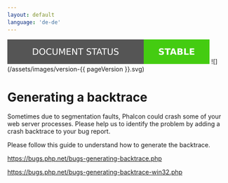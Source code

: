 ```yaml
---
layout: default
language: 'de-de'
---
```

![](/assets/images/document-status-stable-success.svg) ![](/assets/images/version-{{ pageVersion }}.svg)
# Generating a backtrace

Sometimes due to segmentation faults, Phalcon could crash some of your web server processes. Please help us to identify the problem by adding a crash backtrace to your bug report.

Please follow this guide to understand how to generate the backtrace.

<https://bugs.php.net/bugs-generating-backtrace.php>

<https://bugs.php.net/bugs-generating-backtrace-win32.php>
